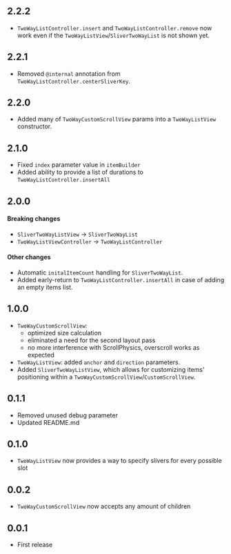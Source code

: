 ## 2.2.2

- `TwoWayListController.insert` and `TwoWayListController.remove` now work even if the `TwoWayListView`/`SliverTwoWayList` is not shown yet.

## 2.2.1

- Removed `@internal` annotation from `TwoWayListController.centerSliverKey`.

## 2.2.0

- Added many of `TwoWayCustomScrollView` params into a `TwoWayListView` constructor.

## 2.1.0

- Fixed `index` parameter value in `itemBuilder`
- Added ability to provide a list of durations to `TwoWayListController.insertAll`

## 2.0.0

#### Breaking changes
- `SliverTwoWayListView` -> `SliverTwoWayList`
- `TwoWayListViewController` -> `TwoWayListController`

#### Other changes
- Automatic `initalItemCount` handling for `SliverTwoWayList`.
- Added early-return to `TwoWayListController.insertAll` in case of adding an empty items list.

## 1.0.0

- `TwoWayCustomScrollView`:
  - optimized size calculation
  - eliminated a need for the second layout pass
  - no more interference with ScrollPhysics, overscroll works as expected
- `TwoWayListView`: added `anchor` and `direction` parameters.
- Added `SliverTwoWayListView`, which allows for customizing items' positioning within a `TwoWayCustomScrollView`/`CustomScrollView`.

## 0.1.1

- Removed unused debug parameter
- Updated README.md

## 0.1.0

- `TwoWayListView` now provides a way to specify slivers for every possible slot

## 0.0.2

- `TwoWayCustomScrollView` now accepts any amount of children

## 0.0.1

- First release
